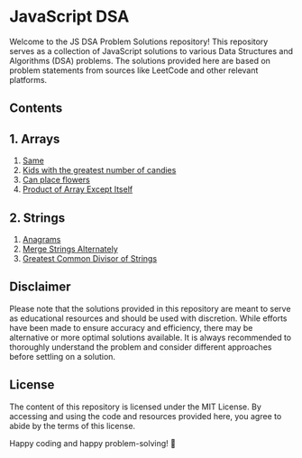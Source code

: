 # JavaScript DSA

Welcome to the JS DSA Problem Solutions repository! This repository serves as a collection of JavaScript solutions to various Data Structures and Algorithms (DSA) problems. The solutions provided here are based on problem statements from sources like LeetCode and other relevant platforms.

## Contents
     
## 1. Arrays
1. [Same](./Arrays/same.md)
2. [Kids with the greatest number of candies](./Arrays/kids_with_the_greatest_number_of_candies.md)
3. [Can place flowers](./Arrays/can_place_flowers.md)
4. [Product of Array Except Itself](./Arrays/product_except_self.md)

## 2. Strings
1. [Anagrams](./Strings/anagrams.md)
2. [Merge Strings Alternately](./Strings/merge_strings_alternately.md)
3. [Greatest Common Divisor of Strings](./Strings/greatest_common_divisor_of_strings.md)


## Disclaimer

Please note that the solutions provided in this repository are meant to serve as educational resources and should be used with discretion. While efforts have been made to ensure accuracy and efficiency, there may be alternative or more optimal solutions available. It is always recommended to thoroughly understand the problem and consider different approaches before settling on a solution.

## License

The content of this repository is licensed under the MIT License. By accessing and using the code and resources provided here, you agree to abide by the terms of this license.

Happy coding and happy problem-solving! 🚀
